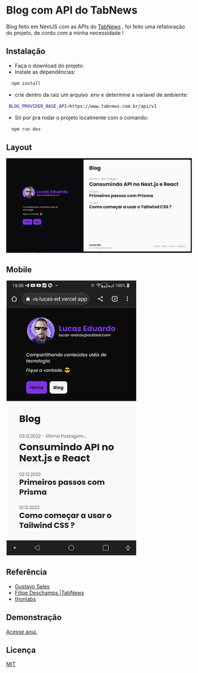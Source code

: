 
# Blog com API do TabNews

Blog feito em NextJS com as APIs do [TabNews](https://www.tabnews.com.br) ,
foi feito uma refatoração do projeto, de cordo com a minha necessidade !




## Instalação

- Faça o download do projeto.
- Instale as dependências:

```bash
  npm install
```
- crie dentro da raiz um arquivo .env e determine a varíavel de ambiente:
 ```bash
  BLOG_PROVIDER_BASE_API=https://www.tabnews.com.br/api/v1
```
- Só por pra rodar o projeto localmente com o comando:
```bash
  npm run dev
```
## Layout

![](img/layout1.png)


## Mobile

![](img/mobile.jpeg)


## Referência

 - [Gustavo Sales](https://github.com/guscsales/tab-news-blog)
 - [Filipe Deschamps |TabNews](https://github.com/filipedeschamps/tabnews.com.br)
 - [thonlabs](https://www.thonlabs.io/)


## Demonstração
 [Acesse aqui.](https://blog-tab-news-lucas-ed.vercel.app)




## Licença

[MIT](https://choosealicense.com/licenses/mit/)

